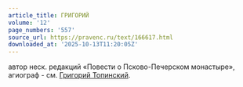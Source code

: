 ```yaml
---
article_title: ГРИГОРИЙ
volume: '12'
page_numbers: '557'
source_url: https://pravenc.ru/text/166617.html
downloaded_at: '2025-10-13T11:20:05Z'
---
```


автор неск. редакций «Повести о Псково-Печерском монастыре», агиограф - см. [Григорий Топинский](<https://pravenc.ru/text/Григорий Топинский.html>).
